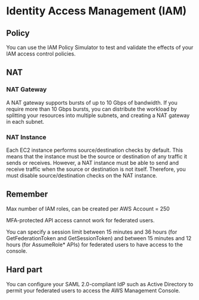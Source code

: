 # Identity Access Management (IAM)

## Policy 

You can use the IAM Policy Simulator to test and validate the effects 
of your IAM access control policies.

## NAT 

### NAT Gateway

A NAT gateway supports bursts of up to 10 Gbps of bandwidth. 
If you require more than 10 Gbps bursts, you can distribute the 
workload by splitting your resources into multiple subnets, and 
creating a NAT gateway in each subnet.

### NAT Instance

Each EC2 instance performs source/destination checks by default. 
This means that the instance must be the source or destination of 
any traffic it sends or receives. However, a NAT instance must be able
 to send and receive traffic when the source or destination is not itself.
  Therefore, you must disable source/destination checks on the NAT instance.

## Remember 

Max number of IAM roles, can be created per AWS Account = 250

 MFA-protected API access cannot work for federated users.
 
 
 You can specify a session limit between 15 minutes and 36 hours 
 (for GetFederationToken and GetSessionToken) and between 15 minutes 
 and 12 hours (for AssumeRole* APIs) for federated users to have access to the console.
 
## Hard part

You can configure your SAML 2.0-compliant IdP such as Active Directory 
to permit your federated users to access the AWS Management Console.
 

 
 
 
 
 
 
 
 
 